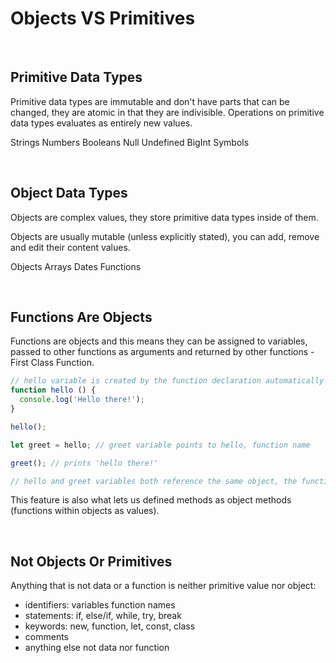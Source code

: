 # Objects VS Primitives

<br>

## Primitive Data Types

Primitive data types are immutable and don't have parts that can be changed, they are atomic in that they are indivisible. Operations on primitive data types evaluates as entirely new values.

Strings
Numbers
Booleans
Null
Undefined
BigInt
Symbols 

<br>

## Object Data Types

Objects are complex values, they store primitive data types inside of them.

Objects are usually mutable (unless explicitly stated), you can add, remove and edit their content values.

Objects
Arrays
Dates
Functions

<br>

## Functions Are Objects

Functions are objects and this means they can be assigned to variables, passed to other functions as arguments and returned by other functions - First Class Function.

```JavaScript
// hello variable is created by the function declaration automatically
function hello () {
  console.log('Hello there!');
}

hello();

let greet = hello; // greet variable points to hello, function name

greet(); // prints 'hello there!'

// hello and greet variables both reference the same object, the function
```

This feature is also what lets us defined methods as object methods (functions within objects as values).

<br>

## Not Objects Or Primitives

Anything that is not data or a function is neither primitive value nor object:

- identifiers: variables function names
- statements: if, else/if, while, try, break
- keywords: new, function, let, const, class
- comments
- anything else not data nor function



